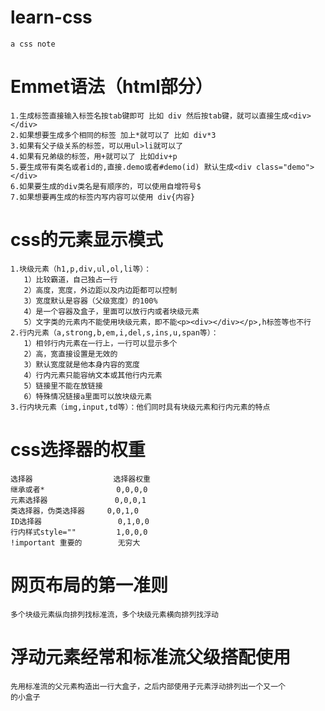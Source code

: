 # learn-css
    a css note
# Emmet语法（html部分）
    1.生成标签直接输入标签名按tab键即可 比如 div 然后按tab键，就可以直接生成<div></div>   
    2.如果想要生成多个相同的标签 加上*就可以了 比如 div*3    
    3.如果有父子级关系的标签，可以用ul>li就可以了   
    4.如果有兄弟级的标签，用+就可以了 比如div+p   
    5.要生成带有类名或者id的,直接.demo或者#demo(id) 默认生成<div class="demo"></div>   
    6.如果要生成的div类名是有顺序的，可以使用自增符号$     
    7.如果想要再生成的标签内写内容可以使用 div{内容}   
# css的元素显示模式   
    1.块级元素（h1,p,div,ul,ol,li等）：   
       1）比较霸道，自己独占一行    
       2）高度，宽度，外边距以及内边距都可以控制   
       3）宽度默认是容器（父级宽度）的100%    
       4）是一个容器及盒子，里面可以放行内或者块级元素    
       5）文字类的元素内不能使用块级元素，即不能<p><div></div></p>,h标签等也不行   
    2.行内元素（a,strong,b,em,i,del,s,ins,u,span等）：   
       1）相邻行内元素在一行上，一行可以显示多个   
       2）高，宽直接设置是无效的   
       3）默认宽度就是他本身内容的宽度   
       4）行内元素只能容纳文本或其他行内元素   
       5）链接里不能在放链接   
       6）特殊情况链接a里面可以放块级元素    
    3.行内块元素（img,input,td等）：他们同时具有块级元素和行内元素的特点         
# css选择器的权重    
    选择器                  选择器权重       
    继承或者*                0,0,0,0        
    元素选择器               0,0,0,1       
    类选择器，伪类选择器     0,0,1,0     
    ID选择器                 0,1,0,0     
    行内样式style=""         1,0,0,0      
    !important 重要的        无穷大     
# 网页布局的第一准则    
    多个块级元素纵向排列找标准流，多个块级元素横向排列找浮动    
# 浮动元素经常和标准流父级搭配使用    
    先用标准流的父元素构造出一行大盒子，之后内部使用子元素浮动排列出一个又一个
    的小盒子     
               
